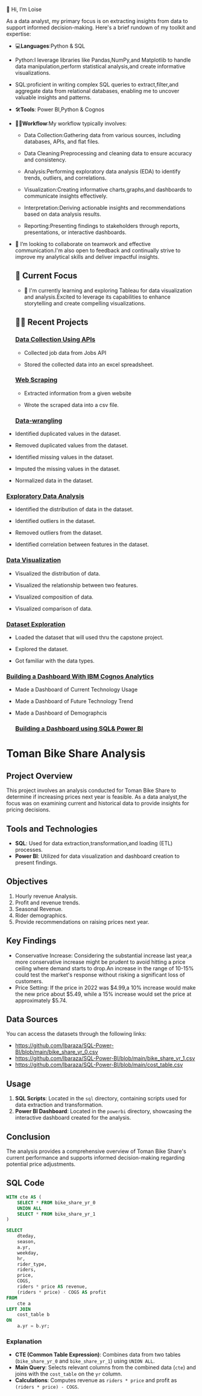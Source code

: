 👋 Hi, I’m Loise

As a data analyst, my primary focus is on extracting insights from data to support informed decision-making. Here's a brief rundown of my toolkit and expertise:

- 💻**Languages**:Python & SQL
  
* Python:I leverage libraries like Pandas,NumPy,and Matplotlib to handle data manipulation,perform statistical analysis,and create informative visualizations.

* SQL:proficient in writing complex SQL queries to extract,filter,and aggregate data from relational databases, enabling me to uncover valuable insights and patterns.
- 🛠️**Tools**: Power BI,Python & Cognos
- 👷‍♀️**Workflow**:My workflow typically involves:
  
  - Data Collection:Gathering data from various sources, including databases, APIs, and flat files.
  
  - Data Cleaning:Preprocessing and cleaning data to ensure accuracy and consistency.
  
  - Analysis:Performing exploratory data analysis (EDA) to identify trends, outliers, and correlations.
  
  - Visualization:Creating informative charts,graphs,and dashboards to communicate insights effectively.
  
  - Interpretation:Deriving actionable insights and recommendations based on data analysis results.
  
  - Reporting:Presenting findings to stakeholders through reports, presentations, or interactive dashboards.
  
- 💞️ I’m looking to collaborate on teamwork and effective communication.I'm also open to feedback and continually strive to improve my analytical skills and deliver impactful insights.
  

  ## 🚀 Current Focus
  - 🌱 I'm currently learning and exploring Tableau for data visualization and analysis.Excited to leverage its capabilities to enhance storytelling and create compelling visualizations.
 
   ## 👷‍♀️ Recent Projects
 
   ### [Data Collection Using APIs](https://github.com/lbaraza/Api)
  -  Collected job data from Jobs API
 
  -  Stored the collected data into an excel spreadsheet.
 
   ### [Web Scraping](https://github.com/lbaraza/Web-scrapping)
  - Extracted information from a given website
 
  - Wrote the scraped data into a csv file.
 
   ### [Data-wrangling](https://github.com/lbaraza/Data-wrangling)
 - Identified duplicated values in the dataset.

- Removed duplicated values from the dataset.

- Identified missing values in the dataset.

- Imputed the missing values in the dataset.

- Normalized data in the dataset.

 ### [Exploratory Data Analysis](https://github.com/lbaraza/Exploratory-Data-Analysis)
 - Identified the distribution of data in the dataset.

- Identified outliers in the dataset.

- Removed outliers from the dataset.

- Identified correlation between features in the dataset.

 ### [Data Visualization](https://github.com/lbaraza/Data-Visualization)
 - Visualized the distribution of data.

- Visualized the relationship between two features.

- Visualized composition of data.

- Visualized comparison of data.

 ### [Dataset Exploration](https://github.com/lbaraza/Survey-Dataset-Exploration)
- Loaded the dataset that will used thru the capstone project.

- Explored the dataset.

- Got familiar with the data types.

 ### [Building a Dashboard With IBM Cognos Analytics](https://github.com/lbaraza/Dashboards-on-Cognos)
  - Made a Dashboard of Current Technology Usage

  - Made a Dashboard of Future Technology Trend

  - Made a Dashboard of Demographcis

    ### [Building a Dashboard using SQL& Power BI](https://github.com/lbaraza/SQL-Power-BI)

# Toman Bike Share Analysis

## Project Overview

This project involves an analysis conducted for Toman Bike Share to determine if increasing prices next year is feasible.
As a data analyst,the focus was on examining current and historical data to provide insights for pricing decisions.

## Tools and Technologies

- **SQL**: Used for data extraction,transformation,and loading (ETL) processes.
- **Power BI**: Utilized for data visualization and dashboard creation to present findings.

## Objectives

1. Hourly revenue Analysis.
2. Profit and revenue trends.
3. Seasonal Revenue.  
4. Rider demographics.
5. Provide recommendations on raising prices next year.

## Key Findings
-  Conservative Increase: Considering the substantial increase last year,a more conservative increase might be prudent to avoid hitting a price ceiling where demand starts to drop.An increase in the range of 10-15% could test the market's response without risking a significant loss of customers.
-  Price Setting: If the price in 2022 was $4.99,a 10% increase would make the new price about $5.49, while a 15% increase would set the price at approximately $5.74.

## Data Sources
You can access the datasets through the following links:

-  https://github.com/lbaraza/SQL-Power-BI/blob/main/bike_share_yr_0.csv
-  https://github.com/lbaraza/SQL-Power-BI/blob/main/bike_share_yr_1.csv
-  https://github.com/lbaraza/SQL-Power-BI/blob/main/cost_table.csv

## Usage

1. **SQL Scripts**: Located in the `sql` directory, containing scripts used for data extraction and transformation.
2. **Power BI Dashboard**: Located in the `powerbi` directory, showcasing the interactive dashboard created for the analysis.

## Conclusion

The analysis provides a comprehensive overview of Toman Bike Share's current performance and 
supports informed decision-making regarding potential price adjustments.

## SQL Code

```sql
WITH cte AS (
    SELECT * FROM bike_share_yr_0
    UNION ALL
    SELECT * FROM bike_share_yr_1
)

SELECT 
    dteday, 
    season, 
    a.yr, 
    weekday, 
    hr, 
    rider_type, 
    riders, 
    price, 
    COGS, 
    riders * price AS revenue, 
    (riders * price) - COGS AS profit 
FROM 
    cte a 
LEFT JOIN 
    cost_table b 
ON 
    a.yr = b.yr;
```

### Explanation

- **CTE (Common Table Expression)**: Combines data from two tables (`bike_share_yr_0` and `bike_share_yr_1`) using `UNION ALL`.
- **Main Query**: Selects relevant columns from the combined data (`cte`) and joins with the `cost_table` on the `yr` column.
- **Calculations**: Computes revenue as `riders * price` and profit as `(riders * price) - COGS`.





    









<!---
lbaraza/lbaraza is a ✨ special ✨ repository because its `README.md` (this file) appears on your GitHub profile.
You can click the Preview link to take a look at your changes.
--->
